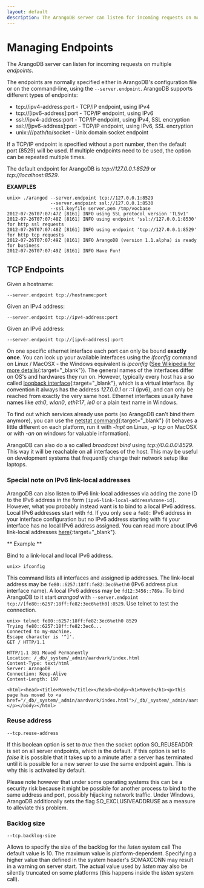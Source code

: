```yaml
---
layout: default
description: The ArangoDB server can listen for incoming requests on multiple endpoints
---
```

Managing Endpoints
==================

The ArangoDB server can listen for incoming requests on multiple *endpoints*.

The endpoints are normally specified either in ArangoDB's configuration file or
on the command-line, using the `--server.endpoint`.  ArangoDB supports different
types of endpoints:

- tcp://ipv4-address:port - TCP/IP endpoint, using IPv4
- tcp://[ipv6-address]:port - TCP/IP endpoint, using IPv6
- ssl://ipv4-address:port - TCP/IP endpoint, using IPv4, SSL encryption
- ssl://[ipv6-address]:port - TCP/IP endpoint, using IPv6, SSL encryption
- unix:///path/to/socket - Unix domain socket endpoint

If a TCP/IP endpoint is specified without a port number, then the default port
(8529) will be used.  If multiple endpoints need to be used, the option can be
repeated multiple times.

The default endpoint for ArangoDB is *tcp://127.0.0.1:8529* or
*tcp://localhost:8529*.

**EXAMPLES**

```
unix> ./arangod --server.endpoint tcp://127.0.0.1:8529
                --server.endpoint ssl://127.0.0.1:8530
                --ssl.keyfile server.pem /tmp/vocbase
2012-07-26T07:07:47Z [8161] INFO using SSL protocol version 'TLSv1'
2012-07-26T07:07:48Z [8161] INFO using endpoint 'ssl://127.0.0.1:8530' for http ssl requests
2012-07-26T07:07:48Z [8161] INFO using endpoint 'tcp://127.0.0.1:8529' for http tcp requests
2012-07-26T07:07:49Z [8161] INFO ArangoDB (version 1.1.alpha) is ready for business
2012-07-26T07:07:49Z [8161] INFO Have Fun!
```

TCP Endpoints
-------------

Given a hostname:

`--server.endpoint tcp://hostname:port`

Given an IPv4 address:

`--server.endpoint tcp://ipv4-address:port`

Given an IPv6 address:

`--server.endpoint tcp://[ipv6-address]:port`

On one specific ethernet interface each port can only be bound **exactly
once**. You can look up your available interfaces using the *ifconfig* command
on Linux / MacOSX - the Windows equivalent is *ipconfig* ([See Wikipedia for
more details](http://en.wikipedia.org/wiki/Ifconfig){:target="_blank"}).  The general names of the
interfaces differ on OS's and hardwares they run on.  However, typically every
host has a so called
[loopback interface](http://en.wikipedia.org/wiki/Loop_device){:target="_blank"},
which is a virtual interface. By convention it always has the address
*127.0.0.1* or *::1* (ipv6), and can only be reached from exactly the very same
host.  Ethernet interfaces usually have names like *eth0*, *wlan0*, *eth1:17*,
*le0* or a plain text name in Windows.

To find out which services already use ports (so ArangoDB can't bind them
anymore), you can use the
[netstat command](http://en.wikipedia.org/wiki/Netstat){:target="_blank"}
(it behaves a little different on each platform, run it with *-lnpt* on Linux,
*-p tcp* on MacOSX or with *-an* on windows for valuable information).

ArangoDB can also do a so called *broadcast bind* using
*tcp://0.0.0.0:8529*. This way it will be reachable on all interfaces of the
host. This may be useful on development systems that frequently change their
network setup like laptops.

### Special note on IPv6 link-local addresses

ArangoDB can also listen to IPv6 link-local addresses via adding the zone ID
to the IPv6 address in the form `[ipv6-link-local-address%zone-id]`. However,
what you probably instead want is to bind to a local IPv6 address. Local IPv6
addresses start with `fd`. If you only see a `fe80:` IPv6 address in your
interface configuration but no IPv6 address starting with `fd` your interface
has no local IPv6 address assigned. You can read more about IPv6 link-local
addresses [here](https://en.wikipedia.org/wiki/Link-local_address#IPv6){:target="_blank"}.

** Example **

Bind to a link-local and local IPv6 address.

    unix> ifconfig

This command lists all interfaces and assigned ip addresses. The link-local
address may be `fe80::6257:18ff:fe82:3ec6%eth0` (IPv6 address plus interface name).
A local IPv6 address may be `fd12:3456::789a`. To bind ArangoDB to it start
*arangod* with `--server.endpoint tcp://[fe80::6257:18ff:fe82:3ec6%eth0]:8529`.
Use telnet to test the connection.

    unix> telnet fe80::6257:18ff:fe82:3ec6%eth0 8529
    Trying fe80::6257:18ff:fe82:3ec6...
    Connected to my-machine.
    Escape character is '^]'.
    GET / HTTP/1.1
    
    HTTP/1.1 301 Moved Permanently
    Location: /_db/_system/_admin/aardvark/index.html
    Content-Type: text/html
    Server: ArangoDB
    Connection: Keep-Alive
    Content-Length: 197
    
    <html><head><title>Moved</title></head><body><h1>Moved</h1><p>This page has moved to <a href="/_db/_system/_admin/aardvark/index.html">/_db/_system/_admin/aardvark/index.html</a>.</p></body></html>


### Reuse address

`--tcp.reuse-address`

If this boolean option is set to *true* then the socket option SO_REUSEADDR is
set on all server endpoints, which is the default.  If this option is set to
*false* it is possible that it takes up to a minute after a server has
terminated until it is possible for a new server to use the same endpoint
again. This is why this is activated by default.

Please note however that under some operating systems this can be a security
risk because it might be possible for another process to bind to the same
address and port, possibly hijacking network traffic. Under Windows, ArangoDB
additionally sets the flag SO_EXCLUSIVEADDRUSE as a measure to alleviate this
problem.

### Backlog size

`--tcp.backlog-size`

Allows to specify the size of the backlog for the *listen* system call The
default value is 10. The maximum value is platform-dependent.  Specifying a
higher value than defined in the system header's SOMAXCONN may result in a
warning on server start. The actual value used by *listen* may also be silently
truncated on some platforms (this happens inside the *listen* system call).
